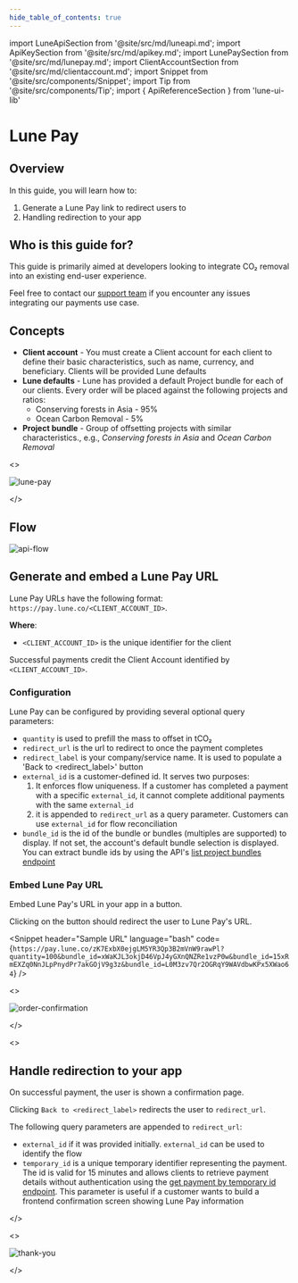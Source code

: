 ```yaml
---
hide_table_of_contents: true
---
```


import LuneApiSection from '@site/src/md/luneapi.md';
import ApiKeySection from '@site/src/md/apikey.md';
import LunePaySection from '@site/src/md/lunepay.md';
import ClientAccountSection from '@site/src/md/clientaccount.md';
import Snippet  from '@site/src/components/Snippet';
import Tip from '@site/src/components/Tip';
import { ApiReferenceSection } from 'lune-ui-lib'

# Lune Pay

<div className="sections">

<ApiReferenceSection>
<div className="paragraphSections">

<div>

<LuneApiSection />

</div>
<div>

## Overview

<LunePaySection />

In this guide, you will learn how to:

1.  Generate a Lune Pay link to redirect users to
2.  Handling redirection to your app

</div>
<div>

## Who is this guide for?

This guide is primarily aimed at developers looking
to integrate CO₂ removal into an existing end-user experience.

Feel free to contact our [support team](mailto:support@lune.com) if you encounter any issues integrating our payments use case.

</div>
<div>

## Concepts

- **Client account** - You must create a Client account for each client to define their basic characteristics, such as name, currency, and beneficiary.  Clients will be provided Lune defaults
- **Lune defaults** - Lune has provided a default Project bundle for each of our clients.  Every order will be placed against the following projects and ratios:
  - Conserving forests in Asia - 95%
  - Ocean Carbon Removal - 5%
- **Project bundle** - Group of offsetting projects with similar characteristics., e.g., _Conserving forests in Asia_ and _Ocean Carbon Removal_

</div>
</div>
<>

![lune-pay](/img/lune-pay.png)

</>
</ApiReferenceSection>

<div>

## Flow

![api-flow](/img/lune-pay-apiflow.png)

</div>


<ApiKeySection />

<ClientAccountSection />


<ApiReferenceSection>

<div className="paragraphSections">

<div>

## Generate and embed a Lune Pay URL

Lune Pay URLs have the following format: `https://pay.lune.co/<CLIENT_ACCOUNT_ID>`.

**Where**:

- `<CLIENT_ACCOUNT_ID>` is the unique identifier for the client

Successful payments credit the Client Account identified by `<CLIENT_ACCOUNT_ID>`.

</div>
<div>

### Configuration

Lune Pay can be configured by providing several optional query parameters:

- `quantity` is used to prefill the mass to offset in tCO₂
- `redirect_url` is the url to redirect to once the payment completes
- `redirect_label` is your company/service name.  It is used to populate a 'Back to <redirect_label>' button
- `external_id` is a customer-defined id.  It serves two purposes:
  1. It enforces flow uniqueness.  If a customer has completed a payment with a specific `external_id`, it cannot complete additional payments with the same `external_id`
  2. it is appended to `redirect_url` as a query parameter.  Customers can use `external_id` for flow reconciliation
- `bundle_id` is the id of the bundle or bundles (multiples are supported) to display.  If not set, the account's default bundle selection is displayed.  You can extract bundle ids by using the API's [list project bundles endpoint](resources/projects/list-bundles)

</div>
<div>

### Embed Lune Pay URL

Embed Lune Pay's URL in your app in a button.

Clicking on the button should redirect the user to Lune Pay's URL.

</div>
<div>

</div>

</div>

<div className="miniSections">

<Snippet
    header="Sample URL"
    language="bash"
    code={`https://pay.lune.co/zK7ExbX0ejgLM5YR3Qp3B2mVnW9rawPl?quantity=100&bundle_id=xWaKJL3okjD46VpJ4yGXnQNZRe1vzP0w&bundle_id=15xRmEXZq0NnJLpPnydPr7akGOjV9g3z&bundle_id=L0M3zv7Qr2OGRqY9WAVdbwKPx5XWao64`} />

<>

![order-confirmation](/img/lune-pay-generateurl.png)

</>
</div>

</ApiReferenceSection>

<ApiReferenceSection>

<>

## Handle redirection to your app

On successful payment, the user is shown a confirmation page.

Clicking `Back to <redirect_label>` redirects the user to `redirect_url`.

The following query parameters are appended to `redirect_url`:

- `external_id` if it was provided initially.  `external_id` can be used to identify the flow
- `temporary_id` is a unique temporary identifier representing the payment.  The id is valid for 15 minutes and allows clients to retrieve payment details without authentication using the [get payment by temporary id endpoint](/resources/payments/get-payment-by-temporary-id).  This parameter is useful if a customer wants to build a frontend confirmation screen showing Lune Pay information

</>
<div className="miniSections">
<>

![thank-you](/img/lune-pay-redirectback.png)

</>
</div>

</ApiReferenceSection>

</div>
